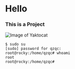 # <h1> Hello
### <h3> This is a Project
![Image of Yaktocat](https://octodex.github.com/images/yaktocat.png)
```
$ sudo su
[sudo] password for qzqc:
root@rocky:/home/qzqc# whoami
root
root@rocky:/home/qzqc#
```
